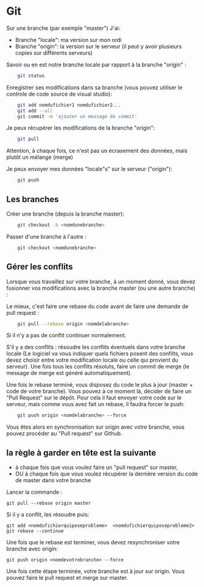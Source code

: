 # Git

Sur une branche (par exemple "master")
J'ai:

- Branche "locale": ma version sur mon ordi
- Branche "origin": la version sur le serveur (il peut y avoir plusieurs copies sur différents serveurs)

Savoir ou en est notre branche locale par rapport à la branche "origin" :

```sh
    git status
```

Enregistrer ses modifications dans sa branche (vous pouvez utiliser le controle de code source de visual studio):

```sh
    git add nomdufichier1 nomdufichier2...
    git add --all
    git commit -m 'ajouter un message de commit'
```

Je peux récupérer les modifications de la branche "origin":

```sh
    git pull
```

Attention, à chaque fois, ce n'est pas un écrasement des données, mais plutôt un mélange (merge)

Je peux envoyer mes données "locale"s" sur le serveur ("origin"):

```sh
    git push
```

## Les branches

Créer une branche (depuis la branche master):

```sh
    git checkout -b <nomdunebranche>
```

Passer d'une branche à l'autre :

```sh
    git checkout <nomdunebranche>
```

## Gérer les conflits

Lorsque vous travaillez sur votre branche, à un moment donné, vous devez fusionner vos modifications avec la branche master (ou une autre branche) :

Le mieux, c'est faire une rebase du code avant de faire une demande de pull request :

```sh
    git pull --rebase origin <nomdelabranche>
```

Si il n'y a pas de conflit continuer normalement.

S'il y a des conflits : résoudre les conflits éventuels dans votre branche locale
(Le logiciel va vous indiquer quels fichiers posent des confilts, vous devez choisir entre votre modification
locale ou celle qui provient du serveur).
Une fois tous les conflits résoluts, faire un commit de merge (le message de merge est généré automatiquement).

Une fois le rebase terminé, vous disposez du code le plus à jour (master + code de votre branche).
Vous pouvez à ce moment là, décider de faire un "Pull Request" sur le dépôt.
Pour cela il faut envoyer votre code sur le serveur, mais comme vous avez fait un rebase, il faudra forcer le push:

```sh
    git push origin <nomdelabranche> --force
```

Vous êtes alors en synchronisation sur origin avec votre branche, vous pouvez procéder au "Pull request" sur Github.


## la règle à garder en tête est la suivante

- à chaque fois que vous voulez faire un "pull request" sur master,
- OU à chaque fois que vous voulez récupérer la dernière version du code de master dans votre branche

Lancer la commande :

    git pull --rebase origin master

Si il y a conflit, les résoudre puis:

    git add <nomdufichierquiposeprobleme>  <nomdufichierquiposeprobleme2>
    git rebase --continue

Une fois que le rebase est terminer, vous devez resynchroniser votre branche avec origin:

    git push origin <nomdevotrebranche> --force

Une fois cette étape terminée, votre branche est à jour sur origin.
Vous pouvez faire le pull request et merge sur master.
